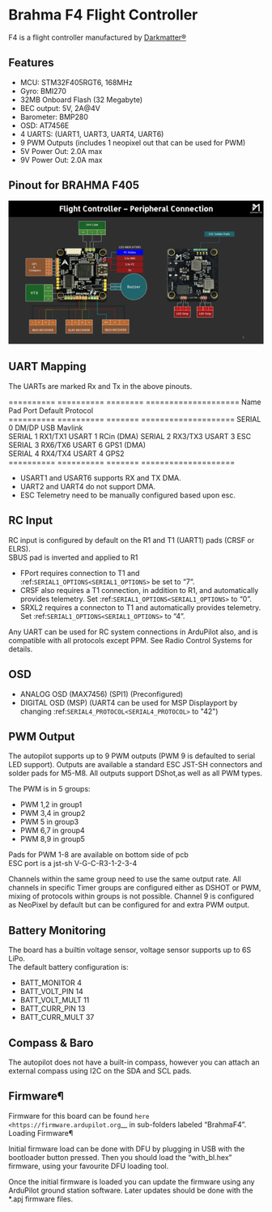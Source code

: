 
# Brahma F4 Flight Controller

 F4 is a flight controller manufactured by [Darkmatter®](https://thedarkmatter.in)

## Features

- MCU: STM32F405RGT6, 168MHz
- Gyro: BMI270
- 32MB Onboard Flash (32 Megabyte)
- BEC output: 5V, 2A@4V
- Barometer: BMP280
- OSD: AT7456E
- 4 UARTS: (UART1, UART3, UART4, UART6)
- 9 PWM Outputs (includes 1 neopixel out that can be used for PWM)
- 5V Power Out: 2.0A max
- 9V Power Out: 2.0A max

## Pinout for BRAHMA F405

![BrahmaF405](BRAHMA_F405-diagram.jpg "DM_BrahmaF4")

## UART Mapping

The UARTs are marked Rx and Tx in the above pinouts.

========== ========== ======== ====================
 Name      Pad        Port       Default Protocol  
========== ========== =======  ==================== 
 SERIAL 0  DM/DP      USB       Mavlink            
 SERIAL 1  RX1/TX1    USART 1   RCin (DMA) 
 SERIAL 2  RX3/TX3    USART 3   ESC   
 SERIAL 3  RX6/TX6    USART 6   GPS1 (DMA)       
 SERIAL 4  RX4/TX4    USART 4   GPS2    
========== ========== =======  ==================== 

* USART1 and USART6 supports RX and TX DMA.  
* UART2 and UART4 do not support DMA.  
* ESC Telemetry need to be manually configured based upon esc.


## RC Input

 RC input is configured by default on the R1 and T1 (UART1) pads (CRSF or ELRS).  
 SBUS pad is inverted and applied to R1  
 
* FPort requires connection to T1 and :ref:`SERIAL1_OPTIONS<SERIAL1_OPTIONS>` be set to “7”.
* CRSF also requires a T1 connection, in addition to R1, and automatically provides telemetry. Set :ref:`SERIAL1_OPTIONS<SERIAL1_OPTIONS>` to “0”.
* SRXL2 requires a connecton to T1 and automatically provides telemetry. Set :ref:`SERIAL1_OPTIONS<SERIAL1_OPTIONS>` to “4”.

Any UART can be used for RC system connections in ArduPilot also, and is compatible with all protocols except PPM. See Radio Control Systems for details.


## OSD
- ANALOG OSD (MAX7456) (SPI1) (Preconfigured)  
- DIGITAL OSD (MSP)    (UART4 can be used for MSP Displayport by changing :ref:`SERIAL4_PROTOCOL<SERIAL4_PROTOCOL>` to "42")  


## PWM Output
The autopilot supports up to 9 PWM outputs (PWM 9 is defaulted to serial LED support). Outputs are available a standard ESC JST-SH connectors and solder pads for M5-M8. All outputs support  DShot,as well as all PWM types. 

The PWM is in 5 groups:

- PWM 1,2 in group1
- PWM 3,4 in group2 
- PWM 5   in group3
- PWM 6,7 in group4
- PWM 8,9 in group5

 Pads for PWM 1-8 are available on bottom side of pcb  
 ESC port is a jst-sh V-G-C-R3-1-2-3-4  

 Channels within the same group need to use the same output rate. All channels in specific Timer groups are configured either as DSHOT or PWM,  
 mixing of protocols within groups is not possible. Channel 9 is configured as NeoPixel by default but can be configured for and extra PWM output.  


## Battery Monitoring

The board has a builtin voltage sensor, voltage sensor supports up to 6S LiPo.  
The default battery configuration is:  

- BATT_MONITOR 4
- BATT_VOLT_PIN 14
- BATT_VOLT_MULT 11
- BATT_CURR_PIN 13
- BATT_CURR_MULT 37


## Compass & Baro

 The autopilot does not have a built-in compass, however you can attach an external compass using I2C on the SDA and SCL pads.


## Firmware¶

Firmware for this board can be found `here <https://firmware.ardupilot.org`__  in sub-folders labeled “BrahmaF4”.
Loading Firmware¶

Initial firmware load can be done with DFU by plugging in USB with the bootloader button pressed. Then you should load the “with_bl.hex” firmware, using your favourite DFU loading tool.

Once the initial firmware is loaded you can update the firmware using any ArduPilot ground station software. Later updates should be done with the \*.apj firmware files.

